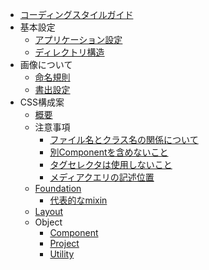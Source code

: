 * [コーディングスタイルガイド](/ja/)
* 基本設定
  * [アプリケーション設定](/ja/basic/)
  * [ディレクトリ構造](/ja/basic/directory.md)
* 画像について
  * [命名規則](/ja/image/)
  * [書出設定](/ja/image/export.md)
* CSS構成案
  * [概要](/ja/methodologies/)
  * 注意事項
    * [ファイル名とクラス名の関係について](/ja/methodologies/important/name.md)
    * [別Componentを含めないこと](/ja/methodologies/important/child.md)
    * [タグセレクタは使用しないこと](/ja/methodologies/important/selector.md)
    * [メディアクエリの記述位置](/ja/methodologies/important/media_query.md)
  * [Foundation](/ja/methodologies/foundation/)
    * [代表的なmixin](/ja/methodologies/foundation/mixin.md)
  * [Layout](/ja/methodologies/layout/)
  * Object
    * [Component](/ja/methodologies/object/component/)
    * [Project](/ja/methodologies/object/project/)
    * [Utility](/ja/methodologies/object/utility/)